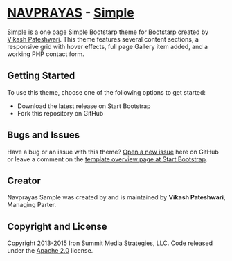 # [NAVPRAYAS](http://Navprayas.tk/) - [Simple](http://Navprayas.tk/simple)

[Simple](http://Navprayas.tk/simple) is a one page Simple Bootstarp  theme for [Bootstarp](http://getbootstrap.com/) created by [Vikash Pateshwari](http://Navprayas.tk/simple). This theme features several content sections, a responsive  grid with hover effects, full page Gallery item added, and a working PHP contact form.

## Getting Started

To use this theme, choose one of the following options to get started:
* Download the latest release on Start Bootstrap
* Fork this repository on GitHub

## Bugs and Issues

Have a bug or an issue with this theme? [Open a new issue](https://github.com/vikashpatty/NAVPRAYAS//issues) here on GitHub or leave a comment on the [template overview page at Start Bootstrap](https://github.com/vikashpatty/NAVPRAYAS/).

## Creator

Navprayas Sample was created by and is maintained by **Vikash Pateshwari**, Managing Parter.


## Copyright and License

Copyright 2013-2015 Iron Summit Media Strategies, LLC. Code released under the [Apache 2.0](https://github.com/IronSummitMedia/startbootstrap-freelancer/blob/gh-pages/LICENSE) license.
